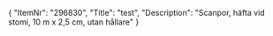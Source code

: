 {
  "ItemNr": "296830",
  "Title": "test",
  "Description": "Scanpor, häfta vid stomi, 10 m x 2,5 cm, utan hållare"
}